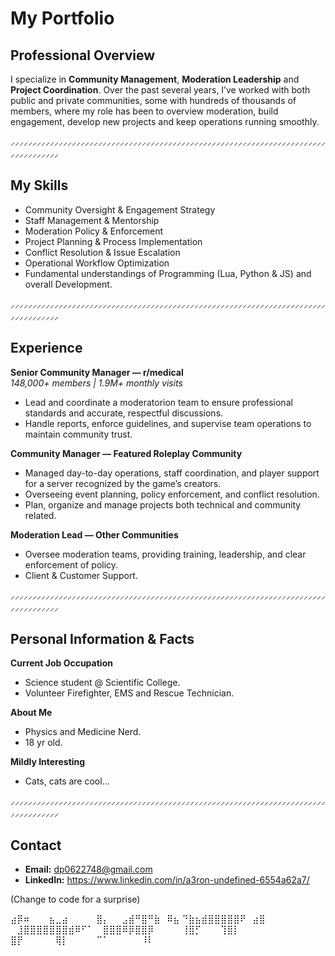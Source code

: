 # My Portfolio

## Professional Overview
I specialize in **Community Management**, **Moderation Leadership** and **Project Coordination**.
Over the past several years, I’ve worked with both public and private communities, some with hundreds of thousands of members, where my role has been to overview moderation, build engagement, develop new projects and keep operations running smoothly.  

⸝⸝⸝⸝⸝⸝⸝⸝⸝⸝⸝⸝⸝⸝⸝⸝⸝⸝⸝⸝⸝⸝⸝⸝⸝⸝⸝⸝⸝⸝⸝⸝⸝⸝⸝⸝⸝⸝⸝⸝⸝⸝⸝⸝⸝⸝⸝⸝⸝⸝⸝⸝⸝⸝⸝⸝⸝⸝⸝⸝⸝⸝⸝⸝⸝⸝⸝⸝⸝⸝⸝⸝⸝⸝⸝⸝⸝⸝⸝⸝⸝⸝⸝
## My Skills
- Community Oversight & Engagement Strategy  
- Staff Management & Mentorship  
- Moderation Policy & Enforcement  
- Project Planning & Process Implementation  
- Conflict Resolution & Issue Escalation  
- Operational Workflow Optimization  
- Fundamental understandings of Programming (Lua, Python & JS) and overall Development.

⸝⸝⸝⸝⸝⸝⸝⸝⸝⸝⸝⸝⸝⸝⸝⸝⸝⸝⸝⸝⸝⸝⸝⸝⸝⸝⸝⸝⸝⸝⸝⸝⸝⸝⸝⸝⸝⸝⸝⸝⸝⸝⸝⸝⸝⸝⸝⸝⸝⸝⸝⸝⸝⸝⸝⸝⸝⸝⸝⸝⸝⸝⸝⸝⸝⸝⸝⸝⸝⸝⸝⸝⸝⸝⸝⸝⸝⸝⸝⸝⸝⸝⸝

## Experience

**Senior Community Manager — r/medical**  
*148,000+ members | 1.9M+ monthly visits*  
- Lead and coordinate a moderatorion team to ensure professional standards and accurate, respectful discussions.  
- Handle reports, enforce guidelines, and supervise team operations to maintain community trust.  

**Community Manager — Featured Roleplay Community**  
- Managed day-to-day operations, staff coordination, and player support for a server recognized by the game’s creators.  
- Overseeing event planning, policy enforcement, and conflict resolution.  
- Plan, organize and manage projects both technical and community related.

**Moderation Lead — Other Communities**
- Oversee moderation teams, providing training, leadership, and clear enforcement of policy.  
- Client & Customer Support.

⸝⸝⸝⸝⸝⸝⸝⸝⸝⸝⸝⸝⸝⸝⸝⸝⸝⸝⸝⸝⸝⸝⸝⸝⸝⸝⸝⸝⸝⸝⸝⸝⸝⸝⸝⸝⸝⸝⸝⸝⸝⸝⸝⸝⸝⸝⸝⸝⸝⸝⸝⸝⸝⸝⸝⸝⸝⸝⸝⸝⸝⸝⸝⸝⸝⸝⸝⸝⸝⸝⸝⸝⸝⸝⸝⸝⸝⸝⸝⸝⸝⸝⸝

## Personal Information & Facts

**Current Job Occupation**
- Science student @ Scientific College.
- Volunteer Firefighter, EMS and Rescue Technician.

**About Me**
- Physics and Medicine Nerd.
- 18 yr old.

**Mildly Interesting**
- Cats, cats are cool...

⸝⸝⸝⸝⸝⸝⸝⸝⸝⸝⸝⸝⸝⸝⸝⸝⸝⸝⸝⸝⸝⸝⸝⸝⸝⸝⸝⸝⸝⸝⸝⸝⸝⸝⸝⸝⸝⸝⸝⸝⸝⸝⸝⸝⸝⸝⸝⸝⸝⸝⸝⸝⸝⸝⸝⸝⸝⸝⸝⸝⸝⸝⸝⸝⸝⸝⸝⸝⸝⸝⸝⸝⸝⸝⸝⸝⸝⸝⸝⸝⸝⸝⸝

## Contact
- **Email:** dp0622748@gmail.com
- **LinkedIn:** https://www.linkedin.com/in/a3ron-undefined-6554a62a7/


(Change to code for a surprise)


⣴⡿⠶⠀⠀⠀⣦⣀⣴⠀⠀⠀⠀
⣿⡄⠀⠀⣠⣾⠛⣿⠛⣷⠀⠿⣦
⠙⣷⣦⣾⣿⣿⣿⣿⣿⠟⠀⣴⣿
⠀⣸⣿⣿⣿⣿⣿⣿⣿⣾⠿⠋⠁
⠀⣿⣿⣿⠿⡿⣿⣿⡿⠀⠀⠀⠀
⢸⣿⡋⠀⠀⠀⢹⣿⡇⠀⠀⠀⠀
⣿⡟⠀⠀⠀⠀⠀⢿⡇⠀⠀⠀⠀
⠉⠁⠀⠀⠀⠀⠀⠸⠇⠀⠀⠀⠀⠀⠀
